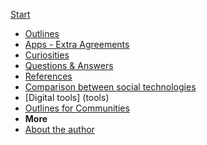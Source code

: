 [Start](start)
- [Outlines](outlines)
- [Apps - Extra Agreements](apps)
- [Curiosities](curiosities)
- [Questions & Answers](questions)
- [References](references)
- [Comparison between social technologies](technologies)
- [Digital tools] (tools)
- [Outlines for Communities](communities)
- **More**
- [About the author](https://renatocaliari.com)
